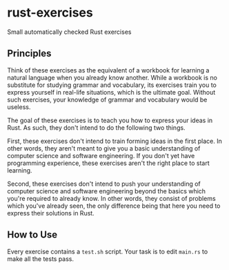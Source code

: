 # rust-exercises
Small automatically checked Rust exercises

## Principles

Think of these exercises as the equivalent of a workbook for learning a natural language when you already know another.
While a workbook is no substitute for studying grammar and vocabulary, its exercises train you to express yourself in
real-life situations, which is the ultimate goal. Without such exercises, your knowledge of grammar and vocabulary would
be useless.

The goal of these exercises is to teach you how to express your ideas in Rust. As such, they don't intend to do the
following two things.

First, these exercises don't intend to train forming ideas in the first place. In other words, they aren't meant to give
you a basic understanding of computer science and software engineering. If you don't yet have programming experience,
these exercises aren't the right place to start learning.

Second, these exercises don't intend to push your understanding of computer science and software engineering beyond the
basics which you're required to already know. In other words, they consist of problems which you've already seen, the
only difference being that here you need to express their solutions in Rust.

## How to Use

Every exercise contains a `test.sh` script. Your task is to edit `main.rs` to make all the tests pass.
